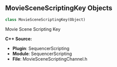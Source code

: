 ## MovieSceneScriptingKey Objects

```python
class MovieSceneScriptingKey(Object)
```

Movie Scene Scripting Key

**C++ Source:**

- **Plugin**: SequencerScripting
- **Module**: SequencerScripting
- **File**: MovieSceneScriptingChannel.h

<a id="unreal.MovieSceneScriptingActorReferenceKey"></a>